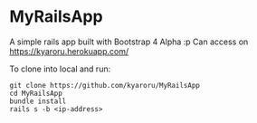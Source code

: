 # MyRailsApp
A simple rails app built with Bootstrap 4 Alpha :p
Can access on https://kyaroru.herokuapp.com/

To clone into local and run:
```
git clone https://github.com/kyaroru/MyRailsApp
cd MyRailsApp
bundle install
rails s -b <ip-address>
```
